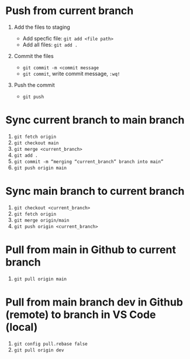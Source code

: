 # Push from current branch

1. Add the files to staging
     - Add specfic file: `git add <file path>`
     - Add all files: `git add .`

2. Commit the files
     - `git commit -m <commit message`
     - `git commit`, write commit message, `:wq!`
  
3. Push the commit 
     - `git push`


# Sync current branch to main branch

1. `git fetch origin`
2. `git checkout main`
3. `git merge <current_branch>`
4. `git add .`
5. `git commit -m “merging “current_branch” branch into main”`
6. `git push origin main`

# Sync main branch to current branch

1. `git checkout <current_branch>`
2. `git fetch origin`
3. `git merge origin/main`
4. `git push origin <current_branch>`

# Pull from main in Github to current branch
1. `git pull origin main`

# Pull from main branch dev in Github (remote) to branch in VS Code (local)
1. `git config pull.rebase false`
2. `git pull origin dev`


